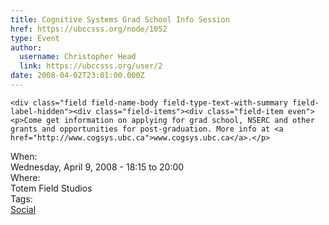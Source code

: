 ```yaml
---
title: Cognitive Systems Grad School Info Session 
href: https://ubccsss.org/node/1052
type: Event
author:
  username: Christopher Head
  link: https://ubccsss.org/user/2
date: 2008-04-02T23:01:00.000Z
---
```



    <div class="field field-name-body field-type-text-with-summary field-label-hidden"><div class="field-items"><div class="field-item even"><p>Come get information on applying for grad school, NSERC and other grants and opportunities for post-graduation. More info at <a href="http://www.cogsys.ubc.ca">www.cogsys.ubc.ca</a>.</p>
</div></div></div><div class="field field-name-field-dates field-type-datetime field-label-above"><div class="field-label">When:&#xA0;</div><div class="field-items"><div class="field-item even"><span class="date-display-single">Wednesday, April 9, 2008 - <span class="date-display-range"><span class="date-display-start">18:15</span> to <span class="date-display-end">20:00</span></span></span></div></div></div><div class="field field-name-field-location field-type-text field-label-above"><div class="field-label">Where:&#xA0;</div><div class="field-items"><div class="field-item even">Totem Field Studios</div></div></div>    <footer>
    <div class="field field-name-field-tags field-type-taxonomy-term-reference field-label-above"><div class="field-label">Tags:&#xA0;</div><div class="field-items"><div class="field-item even"><a href="/social">Social</a></div></div></div>      </footer>
    